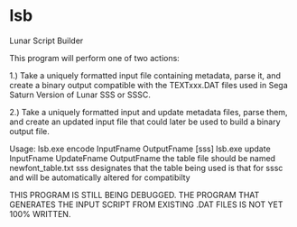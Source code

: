 # lsb
Lunar Script Builder

This program will perform one of two actions:

1.) Take a uniquely formatted input file containing metadata, parse it, and create a binary output compatible with the TEXTxxx.DAT files used in Sega Saturn Version of Lunar SSS or SSSC.

2.) Take a uniquely formatted input and update metadata files, parse them, and create an updated input file that could later be used to build a binary output file.

Usage:
    lsb.exe encode InputFname OutputFname [sss]
    lsb.exe update InputFname UpdateFname OutputFname
the table file should be named newfont_table.txt
sss designates that the table being used is that for sssc and will be automatically altered for compatibilty


THIS PROGRAM IS STILL BEING DEBUGGED.
THE PROGRAM THAT GENERATES THE INPUT SCRIPT FROM EXISTING .DAT FILES IS NOT YET 100% WRITTEN.
